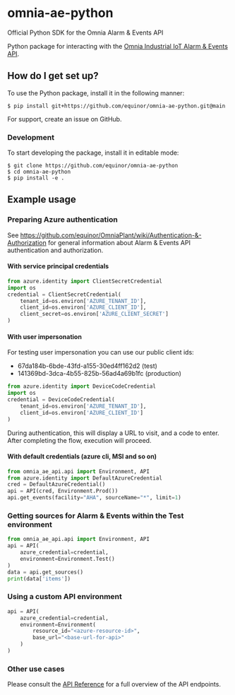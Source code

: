 # omnia-ae-python
Official Python SDK for the Omnia Alarm &amp; Events API

Python package for interacting with the [Omnia Industrial IoT Alarm & Events API](https://github.com/equinor/OmniaPlant/wiki).

## How do I get set up? ###

To use the Python package, install it in the following manner:

```
$ pip install git+https://github.com/equinor/omnia-ae-python.git@main
```

For support, create an issue on GitHub.

### Development

To start developing the package, install it in editable mode:

```
$ git clone https://github.com/equinor/omnia-ae-python
$ cd omnia-ae-python
$ pip install -e .
```

## Example usage

### Preparing Azure authentication

See https://github.com/equinor/OmniaPlant/wiki/Authentication-&-Authorization for general information about Alarm & Events API authentication and authorization.

#### With service principal credentials

```python
from azure.identity import ClientSecretCredential
import os
credential = ClientSecretCredential(
    tenant_id=os.environ['AZURE_TENANT_ID'],
    client_id=os.environ['AZURE_CLIENT_ID'],
    client_secret=os.environ['AZURE_CLIENT_SECRET']
)
```

#### With user impersonation

For testing user impersonation you can use our public client ids:

- 67da184b-6bde-43fd-a155-30ed4ff162d2 (test)
- 141369bd-3dca-4b55-825b-56ad4a69b1fc (production)

```python
from azure.identity import DeviceCodeCredential
import os
credential = DeviceCodeCredential(
    tenant_id=os.environ['AZURE_TENANT_ID'],
    client_id=os.environ['AZURE_CLIENT_ID']
)
```

During authentication, this will display a URL to visit, and a code to enter. After completing
the flow, execution will proceed.

#### With default credentials (azure cli, MSI and so on)

```python
from omnia_ae_api.api import Environment, API
from azure.identity import DefaultAzureCredential
cred = DefaultAzureCredential()
api = API(cred, Environment.Prod())
api.get_events(facility="AHA", sourceName="*", limit=1)
```

### Getting sources for Alarm & Events within the Test environment

```python
from omnia_ae_api.api import Environment, API
api = API(
    azure_credential=credential,
    environment=Environment.Test()
)
data = api.get_sources()
print(data['items'])

```

### Using a custom API environment

```python
api = API(
    azure_credential=credential,
    environment=Environment(
        resource_id="<azure-resource-id>",
        base_url="<base-url-for-api>"
    )
)
```

### Other use cases

Please consult the [API Reference](https://api.equinor.com/api-details#api=iiot-ae-api-v1) for a full overview of the API endpoints.